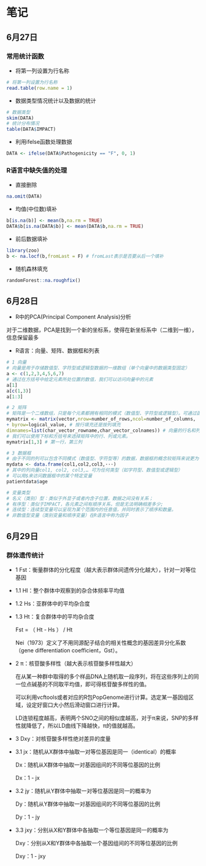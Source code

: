 # 笔记
## 6月27日
### 常用统计函数
+ 将第一列设置为行名称
```R
# 将第一列设置为行名称
read.table(row.name = 1)
```
+ 数据类型情况统计以及数据的统计
```R
# 数据类型
skim(DATA)
# 统计分布情况
table(DATA$IMPACT)
```
+ 利用ifelse函数处理数据
```R
DATA <- ifelse(DATA$Pathogenicity == "F", 0, 1)
```
### R语言中缺失值的处理
+ 直接删除
```R
na.omit(DATA)
```
+ 均值(中位数)填补
```R
b[is.na(b)] <- mean(b,na.rm = TRUE)
DATA$b[is.na(DATA$b)] <- mean(DATA$b,na.rm = TRUE)
```
+ 前后数据填补
```R
library(zoo)
b <- na.locf(b,fromLast = F) # fromLast表示是否要从后一个填补
```
+ 随机森林填充
```R
randomForest::na.roughfix()
```



## 6月28日
+ R中的PCA(Principal Component Analysis)分析

对于二维数据，PCA是找到一个新的坐标系，使得在新坐标系中（二维到一维），信息保留最多

+ R语言：向量、矩阵、数据框和列表
```R
# 1 向量
# 向量是用于存储数值型、字符型或逻辑型数据的一维数组（单个向量中的数据类型固定）
a <- c(1,2,3,4,5,6,7)
# 通过在⽅括号中给定元素所处位置的数值，我们可以访问向量中的元素
a[1]
a[c(1,3)] 
a[1:3]

# 2 矩阵
# 矩阵是⼀个⼆维数组，只是每个元素都拥有相同的模式（数值型、字符型或逻辑型）。可通过函数matrix创建矩阵
mymatrix <- matrix(vector,nrow=number_of_rows,ncol=number_of_columns, 
+ byrow=logical_value, # 按行填充还是按列填充
dimnames=list(char_vector_rowname,char_vector_colnames)) # 向量的行名和列名
# 我们可以使⽤下标和⽅括号来选择矩阵中的⾏、列或元素。
mymatrix[1,3] # 第一行，第三列

# 3 数据框
# 由于不同的列可以包含不同模式（数值型、字符型等）的数据，数据框的概念较矩阵来说更为⼀般
mydata <- data.frame(col1,col2,col3,···)
# 其中的列向量col1, col2, col3,… 可为任何类型（如字符型、数值型或逻辑型）
# 可以用$来访问数据框中的某个特定变量
patientdata$age

# 变量类型
# 名义（类别）型：类似于外显子或者内含子位置，数据之间没有关系；
# 有序型：类似于IMPACT，各元素之间有顺序关系，但是无法明确相差多少;
# 连续型：连续型变量可以呈现为某个范围内的任意值，并同时表⽰了顺序和数量。
# 非数值型变量（类别变量和顺序变量）在R语言中称为因子
```


## 6月29日
### 群体遗传统计
+ 1 Fst：衡量群体的分化程度（越大表示群体间遗传分化越大），针对一对等位基因
+ 1.1 HI：整个群体中观察到的杂合体频率平均值
+ 1.2 Hs：亚群体中的平均杂合度
+ 1.3 Ht：复合群体中的平均杂合度
  
  Fst = （ Ht - Hs ） / Ht

  Nei（1973）定义了不用同源配子结合的相关性概念的基因差异分化系数（gene differentiation coefficient，Gst）。

+ 2 π：核苷酸多样性（越大表示核苷酸多样性越大）

  在从某一种群中取得的多个样品DNA上随机取一段序列，将在这些序列上的同一位点碱基的不同取平均值，即可得核苷酸多样性的值。

  可以利用vcftools或者对应的R包PopGenome进行计算。选定某一基因组区域，设定好窗口大小然后滑动窗口进行计算。

  LD连锁程度越高，表明两个SNO之间的相似度越高，对于π来说，SNP的多样性就降低了，所以LD曲线下降越快，π的值就越高。

+ 3 Dxy：对核苷酸多样性绝对差异的度量
+ 3.1 jx：随机从X群体中抽取一对等位基因是同一（identical）的概率
  
  Dx：随机从X群体中抽取一对基因组间的不同等位基因的比例
  
  Dx：1 - jx

+ 3.2 jy：随机从Y群体中抽取一对等位基因是同一的概率为

  Dy：随机从Y群体中抽取一对基因组间的不同等位基因的比例

  Dy：1 - jy

+ 3.3 jxy：分别从X和Y群体中各抽取一个等位基因是同一的概率为

  Dxy：分别从X和Y群体中各抽取一个基因组间的不同等位基因的比例

  Dxy：1 - jxy

